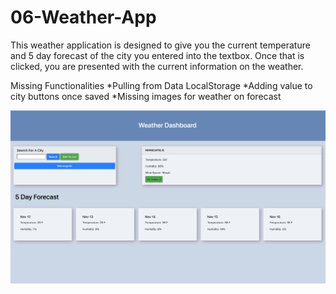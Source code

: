 # 06-Weather-App




This weather application is designed to give you the current temperature and 5 day forecast of the city you entered into the textbox. 
Once that is clicked, you are presented with the current information on the weather. 

Missing Functionalities
*Pulling from Data LocalStorage
*Adding value to city buttons once saved
*Missing images for weather on forecast

![WeatherApp](assets/Images/screenshot.PNG)
